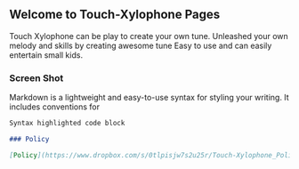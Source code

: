 ## Welcome to Touch-Xylophone Pages

Touch Xylophone can be play to create your own tune.
Unleashed your own melody and skills by creating awesome tune
Easy to use and can easily entertain small kids.

### Screen Shot

Markdown is a lightweight and easy-to-use syntax for styling your writing. It includes conventions for

```markdown
Syntax highlighted code block

### Policy

[Policy](https://www.dropbox.com/s/0tlpisjw7s2u25r/Touch-Xylophone_Policy.docx?dl=0)
